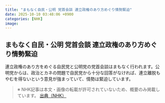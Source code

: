 ```yaml
---
title: "まもなく自民・公明 党首会談 連立政権のあり方めぐり情勢緊迫"
date: 2025-10-10 03:48:06 +0900
categories: [NHK]
image: 
---
```

## まもなく自民・公明 党首会談 連立政権のあり方めぐり情勢緊迫

連立政権のあり方をめぐる自民党と公明党の党首会談はまもなく行われます。公明党からは、政治とカネの問題で自民党から十分な回答がなければ、連立離脱もやむを得ないという意見が強まっていて、情勢は緊迫しています。

> ※ NHK記事は本文・画像の転載が許可されていないため、概要のみ掲載しています。
[出典（NHK）](http://www3.nhk.or.jp/news/html/20251010/k10014946321000.html)
